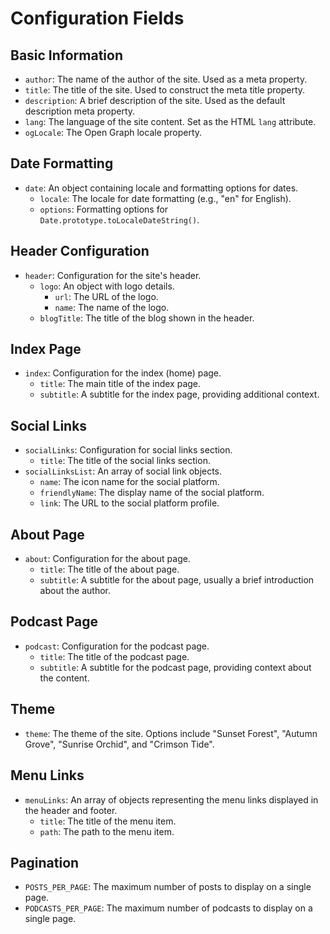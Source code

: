 # Configuration Fields

## Basic Information

- `author`: The name of the author of the site. Used as a meta property.
- `title`: The title of the site. Used to construct the meta title property.
- `description`: A brief description of the site. Used as the default description meta property.
- `lang`: The language of the site content. Set as the HTML `lang` attribute.
- `ogLocale`: The Open Graph locale property.

## Date Formatting

- `date`: An object containing locale and formatting options for dates.
  - `locale`: The locale for date formatting (e.g., "en" for English).
  - `options`: Formatting options for `Date.prototype.toLocaleDateString()`.

## Header Configuration

- `header`: Configuration for the site's header.
  - `logo`: An object with logo details.
    - `url`: The URL of the logo.
    - `name`: The name of the logo.
  - `blogTitle`: The title of the blog shown in the header.

## Index Page

- `index`: Configuration for the index (home) page.
  - `title`: The main title of the index page.
  - `subtitle`: A subtitle for the index page, providing additional context.

## Social Links

- `socialLinks`: Configuration for social links section.
  - `title`: The title of the social links section.
- `socialLinksList`: An array of social link objects.
  - `name`: The icon name for the social platform.
  - `friendlyName`: The display name of the social platform.
  - `link`: The URL to the social platform profile.

## About Page

- `about`: Configuration for the about page.
  - `title`: The title of the about page.
  - `subtitle`: A subtitle for the about page, usually a brief introduction about the author.

## Podcast Page

- `podcast`: Configuration for the podcast page.
  - `title`: The title of the podcast page.
  - `subtitle`: A subtitle for the podcast page, providing context about the content.

## Theme

- `theme`: The theme of the site. Options include "Sunset Forest", "Autumn Grove", "Sunrise Orchid", and "Crimson Tide".

## Menu Links

- `menuLinks`: An array of objects representing the menu links displayed in the header and footer.
  - `title`: The title of the menu item.
  - `path`: The path to the menu item.

## Pagination

- `POSTS_PER_PAGE`: The maximum number of posts to display on a single page.
- `PODCASTS_PER_PAGE`: The maximum number of podcasts to display on a single page.
